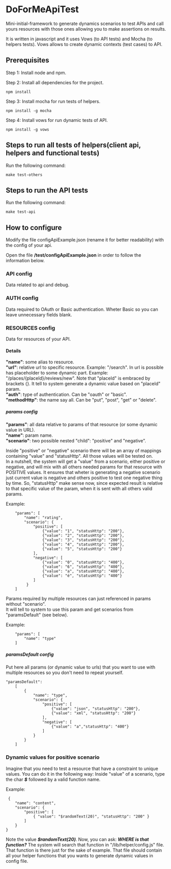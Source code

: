 # DoForMeApiTest

Mini-initial-framework to generate dynamics scenarios to test APIs and call yours resources with those ones allowing you to make assertions on results.   

It is written in javascript and it uses Vows (to API tests) and Mocha (to helpers tests).
Vows allows to create dynamic contexts (test cases) to API.

## Prerequisites
Step 1: Install node and npm.

Step 2: Install all dependencies for the project.

```
npm install
```
Step 3: Install mocha for run tests of helpers.

```
npm install -g mocha
```
Step 4: Install vows for run dynamic tests of API.

```
npm install -g vows
```

## Steps to run all tests of helpers(client api, helpers and functional tests)

Run the following command: 
```
make test-others
```

## Steps to run the API tests

Run the following command: 
```
make test-api
```

## How to configure 

Modify the file configApiExample.json (rename it for better readability) with the config of your api.

Open the file **/test/configApiExample.json** in order to follow the information below.

### API config
Data related to api and debug.

### AUTH config
Data required to OAuth or Basic authentication. Wheter Basic so you can leave unnecessary fields blank.

### RESOURCES config

Data for resources of your API.

#### Details

**"name"**: some alias to resource.  
**"url"**: relative url to specific resource. Example: "/search". In url is possible has placeholder to some dynamic part. Example: "/places/{placeId}/reviews/new". Note that "placeId" is embraced by brackets {}. It tell to system generate a dynamic value based on "placeId" param.  
**"auth"**: type of authentication. Can be "oauth" or "basic".  
**"methodHttp"**: the name say all. Can be "put", "post", "get" or "delete".  

##### params config

**"params"**: all data relative to params of that resource (or some dynamic value in URL).  
**"name"**: param name.  
**"scenario"**: two possible nested "child": "positive" and "negative".  

Inside "positive" or "negative" scenario there will be an array of mappings containing "value" and "statusHttp". All those values will be tested on.  
In a nutshell, the system will get a "value" from a scenario, either positive or negative, and will mix with all others needed params for that resource with POSITIVE values. It ensures that wheter is generating a negative scenario just current value is negative and others positive to test one negative thing by time. So, "statusHttp" make sense now, since expected result is relative to that specific value of the param, when it is sent with all others valid params.  

Example: 
```
    "params": [
        "name": "rating",
        "scenario": {
            "positive": [
                {"value": "1", "statusHttp": "200"},
                {"value": "2", "statusHttp": "200"},
                {"value": "3", "statusHttp": "200"},
                {"value": "4", "statusHttp": "200"},
                {"value": "5", "statusHttp": "200"}
            ],
            "negative": [
                {"value": "0", "statusHttp": "400"},
                {"value": "6", "statusHttp": "400"},
                {"value": "a", "statusHttp": "400"},
                {"value": "é", "statusHttp": "400"}
            ]                
         }
    ]
```
Params required by multiple resources can just referenced in params without "scenario".  
It will tell to system to use this param and get scenarios from "paramsDefault" (see below).  

Example:
```
    "params": [
        "name": "type"
    ]
```
##### paramsDefault config

Put here all params (or dynamic value to urls) that you want to use with multiple resources so you don't need to repeat yourself.  

```
"paramsDefault":
    [
        {
            "name": "type",
            "scenario": {
                "positive": [
                    {"value": "json", "statusHttp": "200"},
                    {"value": "xml", "statusHttp": "200"}                            
                ],
                "negative": [
                    {"value": "a","statusHttp": "400"}
                ]
            } 
        }
    ]
```

### Dynamic values for positive scenario

Imagine that you need to test a resource that have a constraint to unique values. You can do it in the following way:
Inside "value" of a scenario, type the char ***$*** followed by a valid function name.

Example: 
```
 {
    "name": "content",
    "scenario": {
        "positive": [
            { "value": "$randomText(20)", "statusHttp": "200" }
        ]
    } 
}
```

Note the value ***$randomText(20)***. Now, you can ask: ***WHERE is that function?***
The system will search that function in "/lib/helper/config.js" file. That function is there just for the sake of example.
That file should contain all your helper functions that you wants to generate dynamic values in config file.